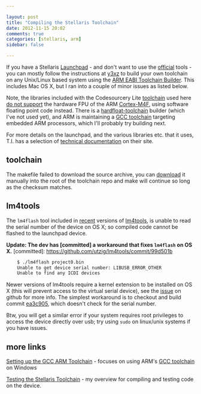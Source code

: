 ```yaml
---

layout: post
title: "Compiling the Stellaris Toolchain"
date: 2012-11-15 20:02
comments: true
categories: [stellaris, arm]
sidebar: false

---
```


If you have a Stellaris [Launchpad] - and don't want to use the [official] tools - you can mostly follow the instructions at [y3xz] to build your own toolchain on any Unix/Linux based system using the [ARM EABI Toolchain Builder][EABI].  This includes Mac OS X, but I ran into a couple of minor issues as listed below.

[Stellaris]: http://www.ti.com/product/lm4f120h5qr
[Launchpad]: http://www.ti.com/ww/en/launchpad/stellaris_head.html
[y3xz]: http://blog.y3xz.com/blog/2012/10/29/an-open-toolchain-for-the-ti-stellaris/
[official]: http://www.ti.com/tool/SW-EK-LM4F120XL
[EABI]: https://github.com/jsnyder/arm-eabi-toolchain

Note, the libraries included with the Codesourcery Lite [toolchain][mentor] used here [do not support][libraries] the hardware FPU of the ARM [Cortex-M4F], using software floating point code instead.  There is a [hardfloat-toolchain] builder (which I've not used yet), and ARM is maintaining a [GCC toolchain][launchpad.net] targeting embedded ARM processors, which I'll probably try building next.

For more details on the launchpad, and the various libraries etc. that it uses, T.I. has a selection of [technical documentation][Stellaris] on their site.

[^softlib]: The compiler supports soft-float, VFP hard-float using the soft-float ABI, and VFP hard-float using the VFP ABI. The included libraries are only compiled with soft floating point support, and are link-compatible with VFP hard-float code only when using the soft-float ABI; linking with code that uses the VFP ABI will fail.

[libraries]: https://sourcery.mentor.com/GNUToolchain/release2322?@template=datasheet
[Cortex-M4F]: http://en.wikipedia.org/wiki/ARM_Cortex-M#Cortex-M4
[launchpad.net]: https://launchpad.net/gcc-arm-embedded/+download
[hardfloat-toolchain]: https://github.com/prattmic/arm-cortex-m4-hardfloat-toolchain


## toolchain

The makefile failed to download the source archive, you can [download] it manually into the root of the toolchain repo and make will continue so long as the checksum matches.

[mentor]: http://www.mentor.com/embedded-software/sourcery-tools/sourcery-codebench/editions/lite-edition

[download]: https://sourcery.mentor.com/GNUToolchain/package10384/public/arm-none-eabi/arm-2012.03-56-arm-none-eabi.src.tar.bz2

[mylink]: https://sourcery.mentor.com/GNUToolchain/subscription3053?lite=arm&lite=ARM&signature=4-1352914385-0-81777d693584c1d30acc48c7abaf41235a1766c3


## lm4tools

The `lm4flash` tool included in [recent] versions of [lm4tools], is unable to read the serial number of the device on OS X; so compiled code cannot be flashed to the launchpad device.

[recent]: https://github.com/utzig/lm4tools/commit/cc466b1

__Update: The dev has [committed] a workaround that fixes `lm4flash` on OS X.__
[committed]: https://github.com/utzig/lm4tools/commit/99d501b

``` sh
	$ ./lm4flash project0.bin
	Unable to get device serial number: LIBUSB_ERROR_OTHER
	Unable to find any ICDI devices
```

Newer versions of lm4tools require a kernel extension to be installed on OS X (this will prevent access to the virtual serial device), see the [issue] on github for more info.  The simplest workaround is to checkout and build commit [ea3c905], which doesn't check for the serial number.

Btw, you will get a similar error if your system requires root privileges to access the device directly over usb; try using `sudo` on linux/unix systems if you have issues.

[lm4tools]: https://github.com/utzig/lm4tools
[issue]: https://github.com/utzig/lm4tools/issues/8
[ea3c905]: https://github.com/utzig/lm4tools/commit/ea3c905
[cc49426]: https://github.com/utzig/lm4tools/commit/cc49426081


## more links

[Setting up the GCC ARM Toolchain](http://hertaville.com/2012/05/28/gcc-arm-toolchain-stm32f0discovery/) - focuses on using ARM's [GCC toolchain][launchpad.net] on Windows

[Testing the Stellaris Toolchain](/testing-the-stellaris-toolchain) - my overview for compiling and testing code on the device.

[^stlink]: An older [programming tool](https://github.com/texane/stlink) with some debugging info in the README that applies to lmicdi.

